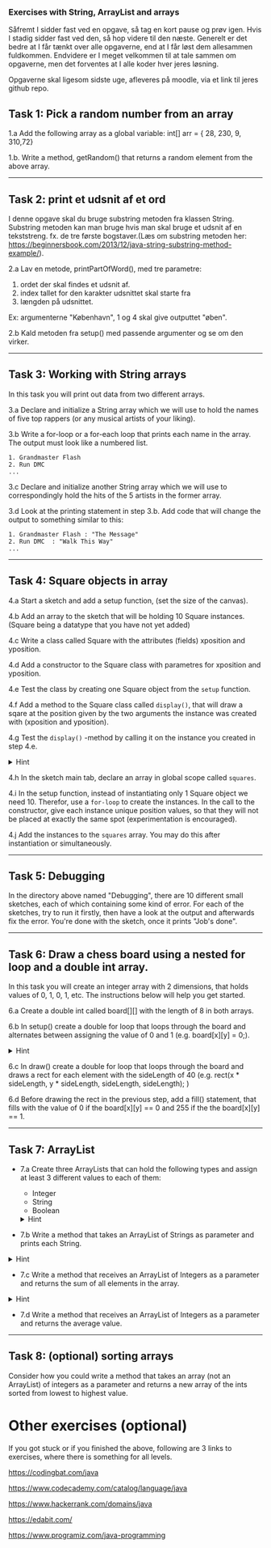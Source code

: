 ### Exercises with String, ArrayList and arrays


Såfremt I sidder fast ved en opgave, så tag en kort pause og prøv igen. Hvis I stadig sidder fast ved den, så hop videre til den næste.
Generelt er det bedre at I får tænkt over alle opgaverne, end at I får løst dem allesammen fuldkommen. 
Endvidere er I meget velkommen til at tale sammen om opgaverne, men det forventes at I alle koder hver jeres løsning. 


Opgaverne skal ligesom sidste uge, afleveres på moodle, via et link til jeres github repo. 

## Task 1: Pick a random number from an array

1.a Add the following array as a global variable: int[] arr = { 28, 230, 9, 310,72}

1.b. Write a method, getRandom() that returns a random element from the above array.


---

## Task 2: print et udsnit af et ord

I denne opgave skal du bruge substring metoden fra klassen String. Substring metoden kan man bruge hvis man skal bruge et udsnit af en tekststreng. fx. de tre første bogstaver.(Læs om substring metoden her: https://beginnersbook.com/2013/12/java-string-substring-method-example/). 

2.a Lav en metode, printPartOfWord(), med tre parametre: 
1. ordet der skal findes et udsnit af. 
2. index tallet for den karakter udsnittet skal starte fra
3. længden på udsnittet. 

Ex: argumenterne "København", 1 og 4  skal give outputtet "øben". 

2.b Kald metoden fra setup() med passende argumenter og se om den virker. 


---

## Task 3: Working with String arrays
In this task you will print out data from two different arrays.

3.a Declare and initialize a String array which we will use to hold the names of five top rappers (or any musical artists of your liking).

3.b Write a for-loop or a for-each loop that prints each name in the array. The output must look like a numbered list.
```
1. Grandmaster Flash
2. Run DMC
...
```

3.c Declare and initialize another String array which we will use to correspondingly hold the hits of the 5 artists in the former array.

3.d Look at the printing statement in step 3.b. Add code that will change the output to something similar to this:
```
1. Grandmaster Flash : "The Message"
2. Run DMC  : "Walk This Way"
...
```

---

## Task 4: Square objects in array 

4.a Start a sketch and add a setup function, (set the size of the canvas).

4.b Add an array to the sketch that will be holding 10 Square instances. (Square being a datatype that you have not yet added)

4.c Write a class called Square with the attributes (fields) xposition and yposition. 

4.d Add a constructor to the Square class with parametres for xposition and yposition.

4.e Test the class by creating one Square object from the <code>setup</code> function. 

4.f Add a method to the Square class called <code>display()</code>, that will draw a sqare at the position given by the two arguments the instance was created with (xposition and yposition). 

4.g Test the <code>display()</code> -method  by calling it on the instance you created in step 4.e.
<details>
  <summary>Hint</summary>
  <code>square.display();</code>
</details>

4.h In the sketch main tab, declare an array in global scope called <code>squares</code>.

4.i In the setup function, instead of instantiating only 1 Square object we need 10. Therefor, use a <code>for-loop</code> to create the instances. In the call to the constructor, give each instance unique position values, so that they will not be placed at exactly the same spot (experimentation is encouraged).

4.j Add the instances to the <code>squares</code> array. You may do this after instantiation or simultaneously.


---

## Task 5: Debugging
In the directory above named "Debugging", there are 10 different small sketches, each of which containing some kind of error. For each of the sketches, try to run it firstly, then have a look at the output and afterwards fix the error. You're done with the sketch, once it prints "Job's done". 

---

## Task 6: Draw a chess board using a nested for loop and a double int array. 
In this task you will create an integer array with 2 dimensions, that holds values of 0, 1, 0, 1, etc. The instructions below will help you get started. 

6.a Create a double int called board[][] with the length of 8 in both arrays. 

6.b In setup() create a double for loop that loops through the board and alternates between assigning the value of 0 and 1 (e.g. board[x][y] = 0;). 
<details>
  <summary>Hint</summary>
  <p>use the modulus operator</p>
</details>


6.c In draw() create a double for loop that loops through the board and draws a rect for each element with the sideLength of 40 (e.g. rect(x * sideLength, y * sideLength, sideLength, sideLength); )

6.d Before drawing the rect in the previous step, add a fill() statement, that fills with the value of 0 if the board[x][y] == 0 and  255 if the the board[x][y] == 1.

---


## Task 7: ArrayList 

- 7.a Create three ArrayLists that can hold the following types and assign at least 3 different values to each of them: 
  - Integer
  - String 
  - Boolean 
  
  <details>
  <summary>Hint</summary>
  <p>ArrayLists can not contain primitive types such as int or boolean. But we can use the Java classes Integer and Boolean instead. We can still add numbers and truth-values to the ArrayLists (for example 17 or false) and we can read the elements from the ArrayList() via <code>get()</code> as ints and booleans. </p>
</details>

- 7.b Write a method that takes an ArrayList of Strings as parameter and prints each String.

 <details>
  <summary>Hint</summary>
  <p>The method-signature might look similar to this:<code>void printList(ArrayList<\String\> listToPrint) </code> </p>
</details>

- 7.c Write a method that receives an ArrayList of Integers as a parameter and returns the sum of all elements in the array.

 <details>
  <summary>Hint</summary>
  <p>The method-signature might look similar to this:<code>int printList(ArrayList<\Integer\> listToPrint) </code> </p>
</details>

- 7.d Write a method that receives an ArrayList of Integers as a parameter and returns the average value. 

---




## Task 8: (optional) sorting arrays
Consider how you could write a method that takes an array (not an ArrayList) of integers as a parameter and returns a new array of the ints sorted from lowest to highest value.



# Other exercises (optional)
If you got stuck or if you finished the above, following are 3 links to exercises, where there is something for all levels.

https://codingbat.com/java 

https://www.codecademy.com/catalog/language/java 
 
https://www.hackerrank.com/domains/java 

https://edabit.com/ 

https://www.programiz.com/java-programming 
